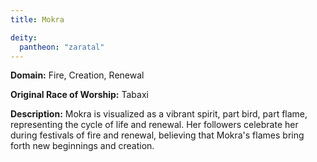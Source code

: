 ```yaml
---
title: Mokra

deity: 
  pantheon: "zaratal"
---
```


**Domain:** Fire, Creation, Renewal

**Original Race of Worship:** Tabaxi

**Description:** Mokra is visualized as a vibrant spirit, part bird, part flame, representing the cycle of life and renewal. Her followers celebrate her during festivals of fire and renewal, believing that Mokra's flames bring forth new beginnings and creation.

<!--more-->

